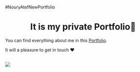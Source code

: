 #NouryAtefNewPortfolio 

<h1  align="center">It is my private Portfolio💖</h1>

<p>You can find everything about me in this <a href="https://nourhaan-atef.github.io/NouryAtefNewPortfolio/" >Portfolio</a>.</p>
<p>It will a pleasure to get in touch ❤</p>
<a href="https://nourhaan-atef.github.io/NouryAtefNewPortfolio/">
  <br>
<img src="Portfolio.png" /></a>
